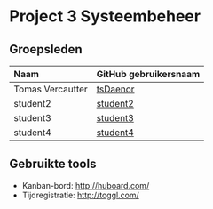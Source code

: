 # Project 3 Systeembeheer

## Groepsleden

| Naam     | GitHub gebruikersnaam                   |
| :---     | :---                                    |
| Tomas Vercautter | [tsDaenor](https://github.com/tsDaenor) |
| student2 | [student2](https://github.com/student2) |
| student3 | [student3](https://github.com/student3) |
| student4 | [student4](https://github.com/student4) |

## Gebruikte tools

* Kanban-bord: <http://huboard.com/>
* Tijdregistratie: <http://toggl.com/>
